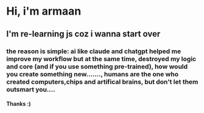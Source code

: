 # Hi, i'm armaan
## I'm re-learning js coz i wanna start over
### the reason is simple: ai like claude and chatgpt helped me improve my workflow but at the same time, destroyed my logic and core (and if you use something pre-trained), how would you create something new......., humans are the one who created computers,chips and artifical brains, but don't let them outsmart you....

#### Thanks :)